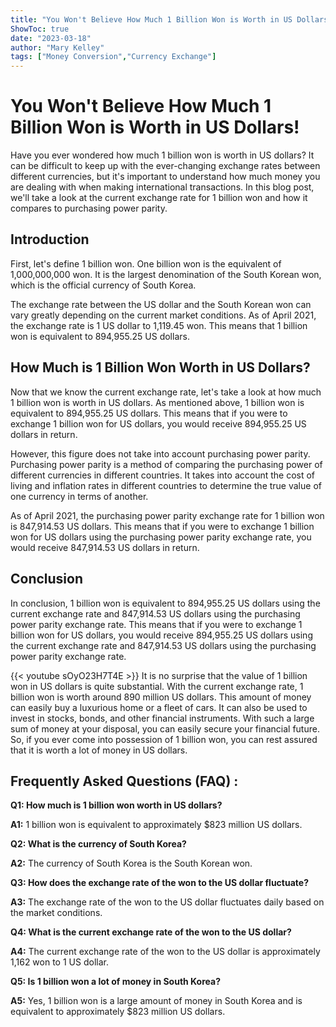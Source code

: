 ```yaml
---
title: "You Won't Believe How Much 1 Billion Won is Worth in US Dollars!"
ShowToc: true 
date: "2023-03-18"
author: "Mary Kelley" 
tags: ["Money Conversion","Currency Exchange"]
---
```

# You Won't Believe How Much 1 Billion Won is Worth in US Dollars!

Have you ever wondered how much 1 billion won is worth in US dollars? It can be difficult to keep up with the ever-changing exchange rates between different currencies, but it's important to understand how much money you are dealing with when making international transactions. In this blog post, we'll take a look at the current exchange rate for 1 billion won and how it compares to purchasing power parity.

## Introduction

First, let's define 1 billion won. One billion won is the equivalent of 1,000,000,000 won. It is the largest denomination of the South Korean won, which is the official currency of South Korea.

The exchange rate between the US dollar and the South Korean won can vary greatly depending on the current market conditions. As of April 2021, the exchange rate is 1 US dollar to 1,119.45 won. This means that 1 billion won is equivalent to 894,955.25 US dollars.

## How Much is 1 Billion Won Worth in US Dollars?

Now that we know the current exchange rate, let's take a look at how much 1 billion won is worth in US dollars. As mentioned above, 1 billion won is equivalent to 894,955.25 US dollars. This means that if you were to exchange 1 billion won for US dollars, you would receive 894,955.25 US dollars in return.

However, this figure does not take into account purchasing power parity. Purchasing power parity is a method of comparing the purchasing power of different currencies in different countries. It takes into account the cost of living and inflation rates in different countries to determine the true value of one currency in terms of another.

As of April 2021, the purchasing power parity exchange rate for 1 billion won is 847,914.53 US dollars. This means that if you were to exchange 1 billion won for US dollars using the purchasing power parity exchange rate, you would receive 847,914.53 US dollars in return.

## Conclusion

In conclusion, 1 billion won is equivalent to 894,955.25 US dollars using the current exchange rate and 847,914.53 US dollars using the purchasing power parity exchange rate. This means that if you were to exchange 1 billion won for US dollars, you would receive 894,955.25 US dollars using the current exchange rate and 847,914.53 US dollars using the purchasing power parity exchange rate.

{{< youtube sOyO23H7T4E >}} 
It is no surprise that the value of 1 billion won in US dollars is quite substantial. With the current exchange rate, 1 billion won is worth around 890 million US dollars. This amount of money can easily buy a luxurious home or a fleet of cars. It can also be used to invest in stocks, bonds, and other financial instruments. With such a large sum of money at your disposal, you can easily secure your financial future. So, if you ever come into possession of 1 billion won, you can rest assured that it is worth a lot of money in US dollars.

## Frequently Asked Questions (FAQ) :
**Q1: How much is 1 billion won worth in US dollars?**

**A1:** 1 billion won is equivalent to approximately $823 million US dollars.

**Q2: What is the currency of South Korea?**

**A2:** The currency of South Korea is the South Korean won.

**Q3: How does the exchange rate of the won to the US dollar fluctuate?**

**A3:** The exchange rate of the won to the US dollar fluctuates daily based on the market conditions.

**Q4: What is the current exchange rate of the won to the US dollar?**

**A4:** The current exchange rate of the won to the US dollar is approximately 1,162 won to 1 US dollar.

**Q5: Is 1 billion won a lot of money in South Korea?**

**A5:** Yes, 1 billion won is a large amount of money in South Korea and is equivalent to approximately $823 million US dollars.





